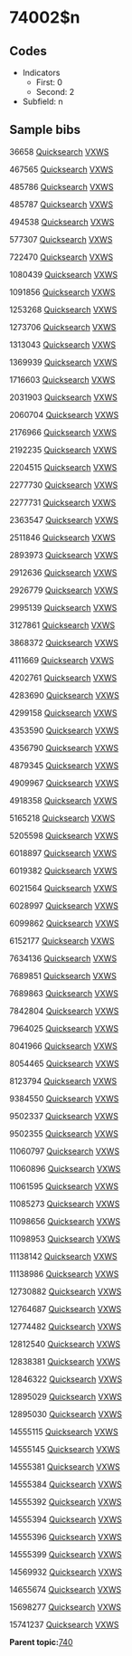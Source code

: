 # 74002$n

## Codes

-   Indicators
    -   First: 0
    -   Second: 2
-   Subfield: n

## Sample bibs

36658 [Quicksearch](https://search.library.yale.edu/catalog/36658) [VXWS](http://prodorbis.library.yale.edu:7014/vxws/GetHoldingsService?bibId=36658)

467565 [Quicksearch](https://search.library.yale.edu/catalog/467565) [VXWS](http://prodorbis.library.yale.edu:7014/vxws/GetHoldingsService?bibId=467565)

485786 [Quicksearch](https://search.library.yale.edu/catalog/485786) [VXWS](http://prodorbis.library.yale.edu:7014/vxws/GetHoldingsService?bibId=485786)

485787 [Quicksearch](https://search.library.yale.edu/catalog/485787) [VXWS](http://prodorbis.library.yale.edu:7014/vxws/GetHoldingsService?bibId=485787)

494538 [Quicksearch](https://search.library.yale.edu/catalog/494538) [VXWS](http://prodorbis.library.yale.edu:7014/vxws/GetHoldingsService?bibId=494538)

577307 [Quicksearch](https://search.library.yale.edu/catalog/577307) [VXWS](http://prodorbis.library.yale.edu:7014/vxws/GetHoldingsService?bibId=577307)

722470 [Quicksearch](https://search.library.yale.edu/catalog/722470) [VXWS](http://prodorbis.library.yale.edu:7014/vxws/GetHoldingsService?bibId=722470)

1080439 [Quicksearch](https://search.library.yale.edu/catalog/1080439) [VXWS](http://prodorbis.library.yale.edu:7014/vxws/GetHoldingsService?bibId=1080439)

1091856 [Quicksearch](https://search.library.yale.edu/catalog/1091856) [VXWS](http://prodorbis.library.yale.edu:7014/vxws/GetHoldingsService?bibId=1091856)

1253268 [Quicksearch](https://search.library.yale.edu/catalog/1253268) [VXWS](http://prodorbis.library.yale.edu:7014/vxws/GetHoldingsService?bibId=1253268)

1273706 [Quicksearch](https://search.library.yale.edu/catalog/1273706) [VXWS](http://prodorbis.library.yale.edu:7014/vxws/GetHoldingsService?bibId=1273706)

1313043 [Quicksearch](https://search.library.yale.edu/catalog/1313043) [VXWS](http://prodorbis.library.yale.edu:7014/vxws/GetHoldingsService?bibId=1313043)

1369939 [Quicksearch](https://search.library.yale.edu/catalog/1369939) [VXWS](http://prodorbis.library.yale.edu:7014/vxws/GetHoldingsService?bibId=1369939)

1716603 [Quicksearch](https://search.library.yale.edu/catalog/1716603) [VXWS](http://prodorbis.library.yale.edu:7014/vxws/GetHoldingsService?bibId=1716603)

2031903 [Quicksearch](https://search.library.yale.edu/catalog/2031903) [VXWS](http://prodorbis.library.yale.edu:7014/vxws/GetHoldingsService?bibId=2031903)

2060704 [Quicksearch](https://search.library.yale.edu/catalog/2060704) [VXWS](http://prodorbis.library.yale.edu:7014/vxws/GetHoldingsService?bibId=2060704)

2176966 [Quicksearch](https://search.library.yale.edu/catalog/2176966) [VXWS](http://prodorbis.library.yale.edu:7014/vxws/GetHoldingsService?bibId=2176966)

2192235 [Quicksearch](https://search.library.yale.edu/catalog/2192235) [VXWS](http://prodorbis.library.yale.edu:7014/vxws/GetHoldingsService?bibId=2192235)

2204515 [Quicksearch](https://search.library.yale.edu/catalog/2204515) [VXWS](http://prodorbis.library.yale.edu:7014/vxws/GetHoldingsService?bibId=2204515)

2277730 [Quicksearch](https://search.library.yale.edu/catalog/2277730) [VXWS](http://prodorbis.library.yale.edu:7014/vxws/GetHoldingsService?bibId=2277730)

2277731 [Quicksearch](https://search.library.yale.edu/catalog/2277731) [VXWS](http://prodorbis.library.yale.edu:7014/vxws/GetHoldingsService?bibId=2277731)

2363547 [Quicksearch](https://search.library.yale.edu/catalog/2363547) [VXWS](http://prodorbis.library.yale.edu:7014/vxws/GetHoldingsService?bibId=2363547)

2511846 [Quicksearch](https://search.library.yale.edu/catalog/2511846) [VXWS](http://prodorbis.library.yale.edu:7014/vxws/GetHoldingsService?bibId=2511846)

2893973 [Quicksearch](https://search.library.yale.edu/catalog/2893973) [VXWS](http://prodorbis.library.yale.edu:7014/vxws/GetHoldingsService?bibId=2893973)

2912636 [Quicksearch](https://search.library.yale.edu/catalog/2912636) [VXWS](http://prodorbis.library.yale.edu:7014/vxws/GetHoldingsService?bibId=2912636)

2926779 [Quicksearch](https://search.library.yale.edu/catalog/2926779) [VXWS](http://prodorbis.library.yale.edu:7014/vxws/GetHoldingsService?bibId=2926779)

2995139 [Quicksearch](https://search.library.yale.edu/catalog/2995139) [VXWS](http://prodorbis.library.yale.edu:7014/vxws/GetHoldingsService?bibId=2995139)

3127861 [Quicksearch](https://search.library.yale.edu/catalog/3127861) [VXWS](http://prodorbis.library.yale.edu:7014/vxws/GetHoldingsService?bibId=3127861)

3868372 [Quicksearch](https://search.library.yale.edu/catalog/3868372) [VXWS](http://prodorbis.library.yale.edu:7014/vxws/GetHoldingsService?bibId=3868372)

4111669 [Quicksearch](https://search.library.yale.edu/catalog/4111669) [VXWS](http://prodorbis.library.yale.edu:7014/vxws/GetHoldingsService?bibId=4111669)

4202761 [Quicksearch](https://search.library.yale.edu/catalog/4202761) [VXWS](http://prodorbis.library.yale.edu:7014/vxws/GetHoldingsService?bibId=4202761)

4283690 [Quicksearch](https://search.library.yale.edu/catalog/4283690) [VXWS](http://prodorbis.library.yale.edu:7014/vxws/GetHoldingsService?bibId=4283690)

4299158 [Quicksearch](https://search.library.yale.edu/catalog/4299158) [VXWS](http://prodorbis.library.yale.edu:7014/vxws/GetHoldingsService?bibId=4299158)

4353590 [Quicksearch](https://search.library.yale.edu/catalog/4353590) [VXWS](http://prodorbis.library.yale.edu:7014/vxws/GetHoldingsService?bibId=4353590)

4356790 [Quicksearch](https://search.library.yale.edu/catalog/4356790) [VXWS](http://prodorbis.library.yale.edu:7014/vxws/GetHoldingsService?bibId=4356790)

4879345 [Quicksearch](https://search.library.yale.edu/catalog/4879345) [VXWS](http://prodorbis.library.yale.edu:7014/vxws/GetHoldingsService?bibId=4879345)

4909967 [Quicksearch](https://search.library.yale.edu/catalog/4909967) [VXWS](http://prodorbis.library.yale.edu:7014/vxws/GetHoldingsService?bibId=4909967)

4918358 [Quicksearch](https://search.library.yale.edu/catalog/4918358) [VXWS](http://prodorbis.library.yale.edu:7014/vxws/GetHoldingsService?bibId=4918358)

5165218 [Quicksearch](https://search.library.yale.edu/catalog/5165218) [VXWS](http://prodorbis.library.yale.edu:7014/vxws/GetHoldingsService?bibId=5165218)

5205598 [Quicksearch](https://search.library.yale.edu/catalog/5205598) [VXWS](http://prodorbis.library.yale.edu:7014/vxws/GetHoldingsService?bibId=5205598)

6018897 [Quicksearch](https://search.library.yale.edu/catalog/6018897) [VXWS](http://prodorbis.library.yale.edu:7014/vxws/GetHoldingsService?bibId=6018897)

6019382 [Quicksearch](https://search.library.yale.edu/catalog/6019382) [VXWS](http://prodorbis.library.yale.edu:7014/vxws/GetHoldingsService?bibId=6019382)

6021564 [Quicksearch](https://search.library.yale.edu/catalog/6021564) [VXWS](http://prodorbis.library.yale.edu:7014/vxws/GetHoldingsService?bibId=6021564)

6028997 [Quicksearch](https://search.library.yale.edu/catalog/6028997) [VXWS](http://prodorbis.library.yale.edu:7014/vxws/GetHoldingsService?bibId=6028997)

6099862 [Quicksearch](https://search.library.yale.edu/catalog/6099862) [VXWS](http://prodorbis.library.yale.edu:7014/vxws/GetHoldingsService?bibId=6099862)

6152177 [Quicksearch](https://search.library.yale.edu/catalog/6152177) [VXWS](http://prodorbis.library.yale.edu:7014/vxws/GetHoldingsService?bibId=6152177)

7634136 [Quicksearch](https://search.library.yale.edu/catalog/7634136) [VXWS](http://prodorbis.library.yale.edu:7014/vxws/GetHoldingsService?bibId=7634136)

7689851 [Quicksearch](https://search.library.yale.edu/catalog/7689851) [VXWS](http://prodorbis.library.yale.edu:7014/vxws/GetHoldingsService?bibId=7689851)

7689863 [Quicksearch](https://search.library.yale.edu/catalog/7689863) [VXWS](http://prodorbis.library.yale.edu:7014/vxws/GetHoldingsService?bibId=7689863)

7842804 [Quicksearch](https://search.library.yale.edu/catalog/7842804) [VXWS](http://prodorbis.library.yale.edu:7014/vxws/GetHoldingsService?bibId=7842804)

7964025 [Quicksearch](https://search.library.yale.edu/catalog/7964025) [VXWS](http://prodorbis.library.yale.edu:7014/vxws/GetHoldingsService?bibId=7964025)

8041966 [Quicksearch](https://search.library.yale.edu/catalog/8041966) [VXWS](http://prodorbis.library.yale.edu:7014/vxws/GetHoldingsService?bibId=8041966)

8054465 [Quicksearch](https://search.library.yale.edu/catalog/8054465) [VXWS](http://prodorbis.library.yale.edu:7014/vxws/GetHoldingsService?bibId=8054465)

8123794 [Quicksearch](https://search.library.yale.edu/catalog/8123794) [VXWS](http://prodorbis.library.yale.edu:7014/vxws/GetHoldingsService?bibId=8123794)

9384550 [Quicksearch](https://search.library.yale.edu/catalog/9384550) [VXWS](http://prodorbis.library.yale.edu:7014/vxws/GetHoldingsService?bibId=9384550)

9502337 [Quicksearch](https://search.library.yale.edu/catalog/9502337) [VXWS](http://prodorbis.library.yale.edu:7014/vxws/GetHoldingsService?bibId=9502337)

9502355 [Quicksearch](https://search.library.yale.edu/catalog/9502355) [VXWS](http://prodorbis.library.yale.edu:7014/vxws/GetHoldingsService?bibId=9502355)

11060797 [Quicksearch](https://search.library.yale.edu/catalog/11060797) [VXWS](http://prodorbis.library.yale.edu:7014/vxws/GetHoldingsService?bibId=11060797)

11060896 [Quicksearch](https://search.library.yale.edu/catalog/11060896) [VXWS](http://prodorbis.library.yale.edu:7014/vxws/GetHoldingsService?bibId=11060896)

11061595 [Quicksearch](https://search.library.yale.edu/catalog/11061595) [VXWS](http://prodorbis.library.yale.edu:7014/vxws/GetHoldingsService?bibId=11061595)

11085273 [Quicksearch](https://search.library.yale.edu/catalog/11085273) [VXWS](http://prodorbis.library.yale.edu:7014/vxws/GetHoldingsService?bibId=11085273)

11098656 [Quicksearch](https://search.library.yale.edu/catalog/11098656) [VXWS](http://prodorbis.library.yale.edu:7014/vxws/GetHoldingsService?bibId=11098656)

11098953 [Quicksearch](https://search.library.yale.edu/catalog/11098953) [VXWS](http://prodorbis.library.yale.edu:7014/vxws/GetHoldingsService?bibId=11098953)

11138142 [Quicksearch](https://search.library.yale.edu/catalog/11138142) [VXWS](http://prodorbis.library.yale.edu:7014/vxws/GetHoldingsService?bibId=11138142)

11138986 [Quicksearch](https://search.library.yale.edu/catalog/11138986) [VXWS](http://prodorbis.library.yale.edu:7014/vxws/GetHoldingsService?bibId=11138986)

12730882 [Quicksearch](https://search.library.yale.edu/catalog/12730882) [VXWS](http://prodorbis.library.yale.edu:7014/vxws/GetHoldingsService?bibId=12730882)

12764687 [Quicksearch](https://search.library.yale.edu/catalog/12764687) [VXWS](http://prodorbis.library.yale.edu:7014/vxws/GetHoldingsService?bibId=12764687)

12774482 [Quicksearch](https://search.library.yale.edu/catalog/12774482) [VXWS](http://prodorbis.library.yale.edu:7014/vxws/GetHoldingsService?bibId=12774482)

12812540 [Quicksearch](https://search.library.yale.edu/catalog/12812540) [VXWS](http://prodorbis.library.yale.edu:7014/vxws/GetHoldingsService?bibId=12812540)

12838381 [Quicksearch](https://search.library.yale.edu/catalog/12838381) [VXWS](http://prodorbis.library.yale.edu:7014/vxws/GetHoldingsService?bibId=12838381)

12846322 [Quicksearch](https://search.library.yale.edu/catalog/12846322) [VXWS](http://prodorbis.library.yale.edu:7014/vxws/GetHoldingsService?bibId=12846322)

12895029 [Quicksearch](https://search.library.yale.edu/catalog/12895029) [VXWS](http://prodorbis.library.yale.edu:7014/vxws/GetHoldingsService?bibId=12895029)

12895030 [Quicksearch](https://search.library.yale.edu/catalog/12895030) [VXWS](http://prodorbis.library.yale.edu:7014/vxws/GetHoldingsService?bibId=12895030)

14555115 [Quicksearch](https://search.library.yale.edu/catalog/14555115) [VXWS](http://prodorbis.library.yale.edu:7014/vxws/GetHoldingsService?bibId=14555115)

14555145 [Quicksearch](https://search.library.yale.edu/catalog/14555145) [VXWS](http://prodorbis.library.yale.edu:7014/vxws/GetHoldingsService?bibId=14555145)

14555381 [Quicksearch](https://search.library.yale.edu/catalog/14555381) [VXWS](http://prodorbis.library.yale.edu:7014/vxws/GetHoldingsService?bibId=14555381)

14555384 [Quicksearch](https://search.library.yale.edu/catalog/14555384) [VXWS](http://prodorbis.library.yale.edu:7014/vxws/GetHoldingsService?bibId=14555384)

14555392 [Quicksearch](https://search.library.yale.edu/catalog/14555392) [VXWS](http://prodorbis.library.yale.edu:7014/vxws/GetHoldingsService?bibId=14555392)

14555394 [Quicksearch](https://search.library.yale.edu/catalog/14555394) [VXWS](http://prodorbis.library.yale.edu:7014/vxws/GetHoldingsService?bibId=14555394)

14555396 [Quicksearch](https://search.library.yale.edu/catalog/14555396) [VXWS](http://prodorbis.library.yale.edu:7014/vxws/GetHoldingsService?bibId=14555396)

14555399 [Quicksearch](https://search.library.yale.edu/catalog/14555399) [VXWS](http://prodorbis.library.yale.edu:7014/vxws/GetHoldingsService?bibId=14555399)

14569932 [Quicksearch](https://search.library.yale.edu/catalog/14569932) [VXWS](http://prodorbis.library.yale.edu:7014/vxws/GetHoldingsService?bibId=14569932)

14655674 [Quicksearch](https://search.library.yale.edu/catalog/14655674) [VXWS](http://prodorbis.library.yale.edu:7014/vxws/GetHoldingsService?bibId=14655674)

15698277 [Quicksearch](https://search.library.yale.edu/catalog/15698277) [VXWS](http://prodorbis.library.yale.edu:7014/vxws/GetHoldingsService?bibId=15698277)

15741237 [Quicksearch](https://search.library.yale.edu/catalog/15741237) [VXWS](http://prodorbis.library.yale.edu:7014/vxws/GetHoldingsService?bibId=15741237)

**Parent topic:**[740](../../tags/740/740.md)

